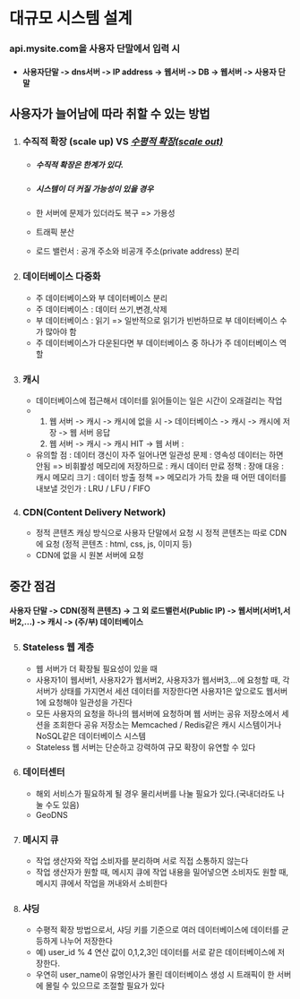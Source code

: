 # 대규모 시스템 설계

###  api.mysite.com을 사용자 단말에서 입력 시 

-  #### 사용자단말 -> dns서버 -> IP address -> 웹서버 -> DB -> 웹서버 -> 사용자 단말



## 사용자가 늘어남에 따라 취할 수 있는 방법

1. ### 수직적 확장 (scale up) VS *<u>수평적 확장(scale out)</u>*

   - ##### 수직적 확장은 한계가 있다. 

   - ##### 시스템이 더 커질 가능성이 있을 경우

   - 한 서버에 문제가 있더라도 복구 => 가용성

   - 트래픽 분산 

   - 로드 밸런서 : 공개 주소와 비공개 주소(private address) 분리 

2. ### 데이터베이스 다중화

   - 주 데이터베이스와 부 데이터베이스 분리 
   - 주 데이터베이스 : 데이터 쓰기,변경,삭제
   - 부 데이터베이스 : 읽기 => 일반적으로 읽기가 빈번하므로 부 데이터베이스 수가 많아야 함
   - 주 데이터베이스가 다운된다면 부 데이터베이스 중 하나가 주 데이터베이스 역할

3. ### 캐시

   - 데이터베이스에 접근해서 데이터를 읽어들이는 일은 시간이 오래걸리는 작업
   - 1. 웹 서버 -> 캐시 -> 캐시에 없을 시 -> 데이터베이스 -> 캐시 -> 캐시에 저장 -> 웹 서버 응답
     2. 웹 서버 -> 캐시 -> 캐시 HIT -> 웹 서버 :  
   - 유의할 점 
     : 데이터 갱신이 자주 일어나면 일관성 문제 
     : 영속성 데이터는 하면 안됨 => 비휘봘성 메모리에 저장하므로
     : 캐시 데이터 만료 정책 
     : 장애 대응
     : 캐시 메모리 크기
     : 데이터 방출 정책 => 메모리가 가득 찼을 때 어떤 데이터를 내보낼 것인가 : LRU / LFU / FIFO

4. ### CDN(Content Delivery Network)

   - 정적 콘텐츠 캐싱 방식으로 사용자 단말에서 요청 시 정적 콘텐츠는 따로 CDN에 요청
     (정적 콘텐츠 : html, css, js, 이미지 등)
   - CDN에 없을 시 원본 서버에 요청

## 중간 점검

#### 사용자 단말 -> CDN(정적 콘텐츠) -> 그 외 로드밸런서(Public IP) -> 웹서버(서버1,서버2,...) -> 캐시 -> (주/부) 데이터베이스



5. ### Stateless 웹 계층

   - 웹 서버가 더 확장될 필요성이 있을 때
   - 사용자1이 웹서버1, 사용자2가 웹서버2, 사용자3가 웹서버3,...에 요청할 때, 각 서버가 상태를 가지면서 세션 데이터를 저장한다면 사용자1은 앞으로도 웹서버 1에 요청해야 일관성을 가진다
   - 모든 사용자의 요청을 하나의 웹서버에 요청하며 웹 서버는 공유 저장소에서 세션을 조회한다 공유 저장소는 Memcached / Redis같은 캐시 시스템이거나 NoSQL같은 데이터베이스 시스템
   - Stateless 웹 서버는 단순하고 강력하여 규모 확장이 유연할 수 있다

6. ### 데이터센터

   - 해외 서비스가 필요하게 될 경우 물리서버를 나눌 필요가 있다.(국내더라도 나눌 수도 있음)
   - GeoDNS

7. ### 메시지 큐

   - 작업 생산자와 작업 소비자를 분리하며 서로 직접 소통하지 않는다
   - 작업 생산자가 원할 때, 메시지 큐에 작업 내용을 밀어넣으면 소비자도 원할 때, 메시지 큐에서 작업을 꺼내와서 소비한다

8. ### 샤딩

   - 수평적 확장 방법으로서, 샤딩 키를 기준으로 여러 데이터베이스에 데이터를 균등하게 나누어 저장한다
   - 예) user_id % 4 연산 값이 0,1,2,3인 데이터를 서로 같은 데이터베이스에 저장한다.
   - 우연히 user_name이 유명인사가 몰린 데이터베이스 생성 시 트래픽이 한 서버에 몰릴 수 있으므로 조절할 필요가 있다
